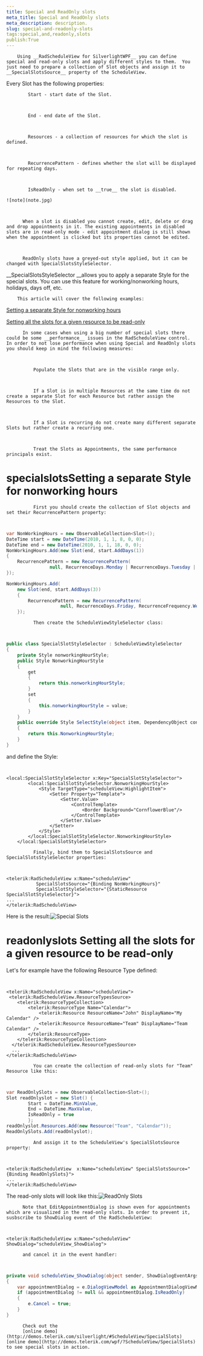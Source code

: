 ```yaml
---
title: Special and ReadOnly slots
meta_title: Special and ReadOnly slots
meta_description: description.
slug: special-and-readonly-slots
tags:special,and,readonly,slots
publish:True
---
```




        Using __RadScheduleView for SilverlightWPF__ you can define special and read-only slots and apply different styles to them.  You just need to prepare a collection of Slot objects and assign it to __SpecialSlotsSource__ property of the ScheduleView.
      

Every Slot has the following properties:


            Start - start date of the Slot.
          


            End - end date of the Slot.
          


            Resources - a collection of resources for which the slot is defined.
          


            RecurrencePattern - defines whether the slot will be displayed for repeating days.
          


            IsReadOnly - when set to __true__ the slot is disabled.
          
    ![note](note.jpg)
    	


          When a slot is disabled you cannot create, edit, delete or drag and drop appointments in it. The existing appointments in disabled slots are in read-only mode - edit appointment dialog is still shown when the appointment is clicked but its properties cannot be edited.
        


          ReadOnly slots have a greyed-out style applied, but it can be changed with SpecialSlotsStyleSelector.
        

__SpecialSlotsStyleSelector __allows you to apply a separate Style for the special slots. You can use this feature for working/nonworking hours, holidays, days off, etc.
      


        This article will cover the following examples:
      

[Setting a separate Style for nonworking hours](#specialslots)

[Setting all the slots for a given resource to be read-only](#readonlyslots)


          In some cases when using a big number of special slots there could be some __performance__ issues in the RadScheduleView control. In order to not lose performance when using Special and ReadOnly slots you should keep in mind the following measures:
        


              Populate the Slots that are in the visible range only.
            


              If a Slot is in multiple Resources at the same time do not create a separate Slot for each Resource but rather assign the Resources to the Slot.
            


              If a Slot is recurring do not create many different separate Slots but rather create a recurring one.
            


              Treat the Slots as Appointments, the same performance principals exist.
            

# specialslotsSetting a separate Style for nonworking hours


              First you should create the collection of Slot objects and set their RecurrencePattern property:
            

```C#


var NonWorkingHours = new ObservableCollection<Slot>();
DateTime start = new DateTime(2010, 1, 1, 8, 0, 0);
DateTime end = new DateTime(2010, 1, 1, 18, 0, 0);
NonWorkingHours.Add(new Slot(end, start.AddDays(1))
{
    RecurrencePattern = new RecurrencePattern(
                null, RecurrenceDays.Monday | RecurrenceDays.Tuesday | RecurrenceDays.Wednesday | RecurrenceDays.Thursday, RecurrenceFrequency.Weekly, 1, null, null)
});

NonWorkingHours.Add(
    new Slot(end, start.AddDays(3))
    {
        RecurrencePattern = new RecurrencePattern(
                    null, RecurrenceDays.Friday, RecurrenceFrequency.Weekly, 1, null, null)
    });

```




              Then create the ScheduleViewStyleSelector class:
            

```C#


public class SpecialSlotStyleSelector : ScheduleViewStyleSelector
{
    private Style nonworkingHourStyle;
    public Style NonworkingHourStyle
    {
        get
        {
            return this.nonworkingHourStyle;
        }
        set
        {
            this.nonworkingHourStyle = value;
        }
    }
    public override Style SelectStyle(object item, DependencyObject container, ViewDefinitionBase activeViewDefinition)
    {
        return this.NonworkingHourStyle;
    }
}

```



and define the Style:

```XAML


<local:SpecialSlotStyleSelector x:Key="SpecialSlotStyleSelector">
        <local:SpecialSlotStyleSelector.NonworkingHourStyle>
            <Style TargetType="scheduleView:HighlightItem">
                <Setter Property="Template">
                    <Setter.Value>
                        <ControlTemplate>
                            <Border Background="CornflowerBlue"/>
                        </ControlTemplate>
                    </Setter.Value>
                </Setter>
            </Style>
        </local:SpecialSlotStyleSelector.NonworkingHourStyle>
    </local:SpecialSlotStyleSelector>

```




              Finally, bind them to SpecialSlotsSource and SpecialSlotsStyleSelector properties:
            

```XAML


<telerik:RadScheduleView x:Name="scheduleView"
           SpecialSlotsSource="{Binding NonWorkingHours}"
           SpecialSlotStyleSelector="{StaticResource SpecialSlotStyleSelector}">
...
</telerik:RadScheduleView>

```



Here is the result:![Special Slots](../Media/radscheduleview_special_slots.png)

# readonlyslots Setting all the slots for a given resource to be read-only

Let's for example have the following Resource Type defined:

```XAML


<telerik:RadScheduleView x:Name="scheduleView">
 <telerik:RadScheduleView.ResourceTypesSource>
    <telerik:ResourceTypeCollection>
        <telerik:ResourceType Name="Calendar">
            <telerik:Resource ResourceName="John" DisplayName="My Calendar" />
            <telerik:Resource ResourceName="Team" DisplayName="Team Calendar" />
        </telerik:ResourceType>
    </telerik:ResourceTypeCollection>
  </telerik:RadScheduleView.ResourceTypesSource>
  ...
</telerik:RadScheduleView>

```




              You can create the collection of read-only slots for "Team" Resource like this:
            

```C#


var ReadOnlySlots = new ObservableCollection<Slot>();
Slot readOnlyslot = new Slot() { 
		Start = DateTime.MinValue, 
		End = DateTime.MaxValue, 
		IsReadOnly = true 
		};
readOnlyslot.Resources.Add(new Resource("Team", "Calendar"));
ReadOnlySlots.Add(readOnlyslot);

```




              And assign it to the ScheduleView's SpecialSlotsSource property:
            

```XAML


<telerik:RadScheduleView  x:Name="scheduleView" SpecialSlotsSource="{Binding ReadOnlySlots}">
...
</telerik:RadScheduleView>

```



 The read-only slots will look like this:![ReadOnly Slots](../Media/radscheduler_readonly_slots.png)


          Note that EditAppointmentDialog is shown even for appointments which are visualized in the read-only slots. In order to prevent it, susbscribe to ShowDialog event of the RadScheduleView:
        

```XAML


<telerik:RadScheduleView x:Name="scheduleView" ShowDialog="scheduleView_ShowDialog">

```




          and cancel it in the event handler:
        

```C#


private void scheduleView_ShowDialog(object sender, ShowDialogEventArgs e)
{
    var appointmentDialog = e.DialogViewModel as AppointmentDialogViewModel;
    if (appointmentDialog != null && appointmentDialog.IsReadOnly)
    {
        e.Cancel = true;
    }
}

```




          Check out the 
          [online demo](http://demos.telerik.com/silverlight/#ScheduleView/SpecialSlots)[online demo](http://demos.telerik.com/wpf/?ScheduleView/SpecialSlots) to see special slots in action.
        
